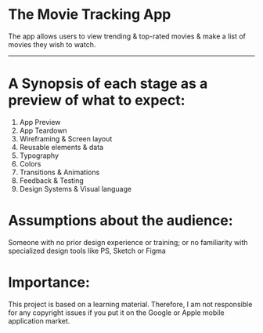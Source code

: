 # The Movie Tracking App
The app allows users to view trending & top-rated movies & make a list of movies they wish to watch.
____________________________________________________________________________________________________
# A Synopsis of each stage as a preview of what to expect:
1. App Preview
2. App Teardown
3. Wireframing & Screen layout
4. Reusable elements & data
5. Typography
6. Colors
7. Transitions & Animations
8. Feedback & Testing
9. Design Systems & Visual language
# Assumptions about the audience: 
Someone with no prior design experience or training; or no familiarity with specialized design tools
like PS, Sketch or Figma
# Importance:
This project is based on a learning material. Therefore, I am not responsible for any copyright issues
if you put it on the Google or Apple mobile application market. 
